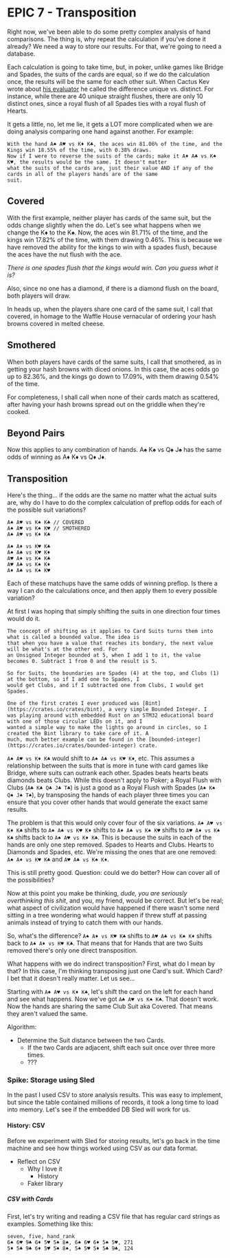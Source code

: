 # EPIC 7 - Transposition

Right now, we've been able to do some pretty complex analysis of hand comparisons. The thing is, why repeat the calculation
if you've done it already? We need a way to store our results. For that, we're going to need a database. 

Each calculation is going to take time, but, in poker, unlike games like Bridge and Spades, the suits of the cards
are equal, so if we do the calculation once, the results will be the same for each other suit. When Cactus Kev wrote 
about [his evaluator](https://suffe.cool/poker/evaluator.html) he called the difference unique vs. distinct. For instance,
while there are 40 unique straight flushes, there are only 10 distinct ones, since a royal flush of all Spades ties
with a royal flush of Hearts.

It gets a little, no, let me lie, it gets a LOT more complicated when we are doing analysis comparing one hand
against another. For example:

    With the hand A♠ A♥ vs K♦ K♣, the aces win 81.06% of the time, and the Kings win 18.55% of the time, with 0.38% draws.
    Now if I were to reverse the suits of the cards; make it A♦ A♣ vs K♠ K♥, the results would be the same. It doesn't matter
    what the suits of the cards are, just their value AND if any of the cards in all of the players hands are of the same 
    suit. 

## Covered

With the first example, neither player has cards of the same suit, but the odds change slightly when the do. Let's see
what happens when we change the K♦ to the K♠. Now, the aces win 81.71% of the time, and the kings win 17.82% of the time, 
with them drawing 0.46%. This is because we have removed the ability for the kings to win with a spades flush, because
the aces have the nut flush with the ace. 

_There is one spades flush that the kings would win. Can you guess what it is?_

Also, since no one has a diamond, if there is a diamond flush on the board, both players will draw. 

In heads up, when the players share one card of the same suit, I call that covered, in homage to the Waffle House vernacular
of ordering your hash browns covered in melted cheese.

## Smothered

When both players have cards of the same suits, I call that smothered, as in getting your hash browns with diced onions.
In this case, the aces odds go up to 82.36%, and the kings go down to 17.09%, with them drawing 0.54% of the time.

For completeness, I shall call when none of their cards match as scattered, after having your hash browns spread out on 
the griddle when they're cooked.  

## Beyond Pairs

Now this applies to any combination of hands. A♠ K♠ vs Q♠ J♠ has the same odds of winning as A♦ K♦ vs Q♦ J♦. 

## Transposition

Here's the thing... if the odds are the same no matter what the actual suits are, why do I have to do the complex
calculation of preflop odds for each of the possible suit variations? 

    A♠ A♥ vs K♠ K♣ // COVERED 
    A♠ A♥ vs K♠ K♥ // SMOTHERED
    A♠ A♥ vs K♦ K♣ 

    A♠ A♦ vs K♥ K♣
    A♠ A♣ vs K♥ K♦
    A♥ A♦ vs K♠ K♣
    A♥ A♣ vs K♠ K♦
    A♦ A♣ vs K♠ K♥

Each of these matchups have the same odds of winning preflop. Is there a way I can do the calculations once, and then 
apply them to every possible variation?

At first I was hoping that simply shifting the suits in one direction four times would do it. 

    The concept of shifting as it applies to Card Suits turns them into what is called a bounded value. The idea is
    that when you have a value that reaches its bondary, the next value will be what's at the other end. For
    an Unsigned Integer bounded at 5, when I add 1 to it, the value becomes 0. Subtract 1 from 0 and the result is 5.

    So for Suits, the boundaries are Spades (4) at the top, and Clubs (1) at the bottom, so if I add one to Spades, I
    would get Clubs, and if I subtracted one from Clubs, I would get Spades. 

    One of the first crates I ever produced was [Bint](https://crates.io/crates/bint), a very simple Bounded Integer. I
    was playing around with embedded Rust on an STM32 educational board with one of those circular LEDs on it, and I 
    wanted a simple way to make the lights go around in circles, so I created the Bint library to take care of it. A 
    much, much better example can be found in the [bounded-integer](https://crates.io/crates/bounded-integer) crate.

`A♠ A♥ vs K♦ K♣` would shift to `A♠ A♣ vs K♥ K♦`, etc. This assumes a relationship between the suits that is more in tune with card games like Bridge,
where suits can outrank each other. Spades beats hearts beats diamonds beats Clubs. While this doesn't apply to Poker;
a Royal Flush with Clubs (`A♣ K♣ Q♣ J♣ T♣`) is just a good as a Royal Flush with Spades (`A♠ K♠ Q♠ J♠ T♠`), by transposing
the hands of each player three times you can ensure that you cover other hands that would generate the exact same results.

The problem is that this would only cover four of the six variations. `A♠ A♥ vs K♦ K♣` shifts to `A♠ A♣ vs K♥ K♦` shifts
to `A♦ A♣ vs K♠ K♥` shifts to `A♥ A♦ vs K♠ K♣` shifts back to `A♠ A♥ vs K♦ K♣`. This is because the suits in each of the
hands are only one step removed. Spades to Hearts and Clubs. Hearts to Diamonds and Spades, etc. We're missing the ones 
that are one removed: `A♠ A♦ vs K♥ K♣` and `A♥ A♣ vs K♠ K♦`.

This is still pretty good. Question: could we do better? How can cover all of the possibilities? 

Now at this point you make be thinking, _dude, you are seriously overthinking this shit_, and you, my friend, would be
correct. But let's be real; what aspect of civilization would have happened if there wasn't some nerd sitting in a tree
wondering what would happen if threw stuff at passing animals instead of trying to catch them with our hands. 

So, what's the difference? `A♠ A♦ vs K♥ K♣` shifts to `A♥ A♣ vs K♠ K♦` shifts back to `A♠ A♦ vs K♥ K♣`. That means that
for Hands that are two Suits removed there's only one direct transposition. 

What happens with we do indirect transposition? First, what do I mean by that? In this case, I'm thinking transposing
just one Card's suit. Which Card? I bet that it doesn't really matter. Let us see...

Starting with `A♠ A♥ vs K♦ K♣`, let's shift the card on the left for each hand and see what happens. Now we've got 
`A♣ A♥ vs K♠ K♣`. That doesn't work. Now the hands are sharing the same Club Suit aka Covered. That means they aren't
valued the same.


Algorithm:

* Determine the Suit distance between the two Cards.
    * If the two Cards are adjacent, shift each suit once over three more times.
    * ???

### Spike: Storage using Sled

In the past I used CSV to store analysis results. This was easy to implement, but since the table
contained millions of records, it took a long time to load into memory. Let's see if the embedded 
DB Sled will work for us. 

#### History: CSV

Before we experiment with Sled for storing results, let's go back in the time machine and see
how things worked using CSV as our data format. 

* Reflect on CSV
  * Why I love it
    * History
  * Faker library

##### CSV with Cards

First, let's try writing and reading a CSV file that has regular card strings as examples. Something
like this:

```
seven, five, hand_rank
6♠ 6♥ 9♣ 6♦ 5♥ 5♠ 8♠, 6♠ 6♥ 6♦ 5♠ 5♥, 271
5♦ 5♣ 9♣ 6♦ 5♥ 5♠ 8♠, 5♠ 5♥ 5♦ 5♣ 9♣, 124
```
